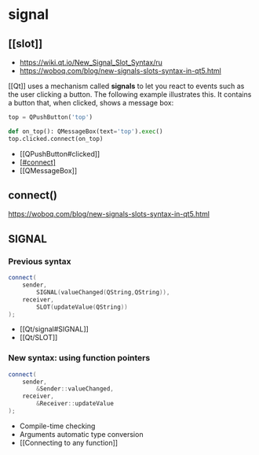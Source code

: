 # signal
## [[slot]]

- https://wiki.qt.io/New_Signal_Slot_Syntax/ru
- https://woboq.com/blog/new-signals-slots-syntax-in-qt5.html

[[Qt]] uses a mechanism called **signals** to let you react to events such as the user clicking a button. The following example illustrates this. It contains a button that, when clicked, shows a message box:

```py
top = QPushButton('top')

def on_top(): QMessageBox(text='top').exec()
top.clicked.connect(on_top)
```

- [[QPushButton#clicked]]
- [[#connect]]()
- [[QMessageBox]]


## connect()

https://woboq.com/blog/new-signals-slots-syntax-in-qt5.html

## SIGNAL

### Previous syntax

```Cpp
connect(
	sender,
		SIGNAL(valueChanged(QString,QString)), 
	receiver, 
		SLOT(updateValue(QString)) 
);
```

- [[Qt/signal#SIGNAL]]
- [[Qt/SLOT]]

### New syntax: using function pointers

```Cpp
connect(
	sender, 
		&Sender::valueChanged, 
	receiver, 
		&Receiver::updateValue 
);
```

- Compile-time checking
- Arguments automatic type conversion
- [[Connecting to any function]]

